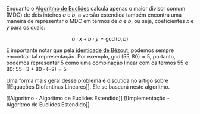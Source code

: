 Enquanto o [Algoritmo de Euclides](obsidian://open?vault=Algoritmos&file=algoritmos%2FOne%20for%20All%2FArtigos%2FAlgebra%2FAlgoritmo%20de%20Euclides%20para%20calcular%20o%20maior%20divisor%20comum%2FAlgoritmo%20de%20Euclides%20para%20calcular%20o%20maior%20divisor%20comum) calcula apenas o maior divisor comum (MDC) de dois inteiros $a$ e $b$, a versão estendida também encontra uma maneira de representar o MDC em termos de $a$ e $b$, ou seja, coeficientes $x$ e $y$ para os quais:

$$a \cdot x + b \cdot y = \gcd(a, b)$$

É importante notar que pela[ identidade de Bézout](https://en.wikipedia.org/wiki/Bézout%27s_identity), podemos sempre encontrar tal representação. Por exemplo, $\gcd(55, 80) = 5$, portanto, podemos representar $5$ como uma combinação linear com os termos $55$ e $80$: $55 \cdot 3 + 80 \cdot (-2) = 5$

Uma forma mais geral desse problema é discutida no artigo sobre [[Equações Diofantinas Lineares]]. Ele se baseará neste algoritmo.

[[Algoritmo - Algoritmo de Euclides Estendido]]
[[Implementação - Algoritmo de Euclides Estendido]]

